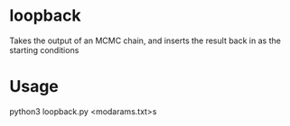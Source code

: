 # loopback
Takes the output of an MCMC chain, and inserts the result back in as the starting conditions

# Usage
python3 loopback.py <MCMC input file> <modarams.txt>s